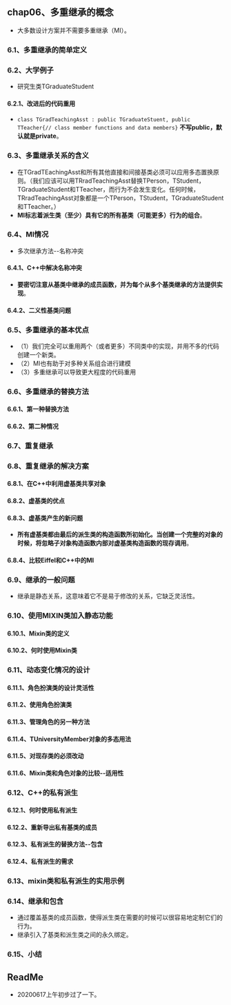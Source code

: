 ## chap06、多重继承的概念

+ 大多数设计方案并不需要多重继承（MI）。

### 6.1、多重继承的简单定义

### 6.2、大学例子

+ 研究生类TGraduateStudent

#### 6.2.1、改进后的代码重用

+ `class TGradTeachingAsst : public TGraduateStuent, public TTeacher{// class member functions and data members}` **不写public，默认就是private**。

### 6.3、多重继承关系的含义

+ 在TGradTEachingAsst和所有其他直接和间接基类必须可以应用多态置换原则。（我们应该可以用TRradTeachingAsst替换TPerson，TStudent，TGraduateStudent和TTeacher，而行为不会发生变化。任何时候，TRradTeachingAsst对象都是一个TPerson，TStudent，TGraduateStudent和TTeacher。）
+ **MI标志着派生类（至少）具有它的所有基类（可能更多）行为的组合**。

### 6.4、MI情况

+ 多次继承方法--名称冲突

#### 6.4.1、C++中解决名称冲突

+ **要密切注意从基类中继承的成员函数，并为每个从多个基类继承的方法提供实现**。

#### 6.4.2、二义性基类问题

### 6.5、多重继承的基本优点

+ （1）我们完全可以重用两个（或者更多）不同类中的实现，并用不多的代码创建一个新类。
+ （2）MI也有助于对多种关系组合进行建模
+ （3）多重继承可以导致更大程度的代码重用

### 6.6、多重继承的替换方法

#### 6.6.1、第一种替换方法

#### 6.6.2、第二种情况

### 6.7、重复继承

### 6.8、重复继承的解决方案

#### 6.8.1、在C++中利用虚基类共享对象

#### 6.8.2、虚基类的优点

#### 6.8.3、虚基类产生的新问题

+ **所有虚基类都由最后的派生类的构造函数所初始化。当创建一个完整的对象的时候，将忽略子对象构造函数内部对虚基类构造函数的现存调用**。

#### 6.8.4、比较Eiffel和C++中的MI

### 6.9、继承的一般问题

+ 继承是静态关系，这意味着它不是易于修改的关系，它缺乏灵活性。

### 6.10、使用MIXIN类加入静态功能

#### 6.10.1、Mixin类的定义

#### 6.10.2、何时使用Mixin类

### 6.11、动态变化情况的设计

#### 6.11.1、角色扮演类的设计灵活性

#### 6.11.2、使用角色扮演类

#### 6.11.3、管理角色的另一种方法

#### 6.11.4、TUniversityMember对象的多态用法

#### 6.11.5、对现存类的必须改动

#### 6.11.6、Mixin类和角色对象的比较--适用性

### 6.12、C++的私有派生

#### 6.12.1、何时使用私有派生

#### 6.12.2、重新导出私有基类的成员

#### 6.12.3、私有派生的替换方法--包含

#### 6.12.4、私有派生的需求

### 6.13、mixin类和私有派生的实用示例

### 6.14、继承和包含

+ 通过覆盖基类的成员函数，使得派生类在需要的时候可以很容易地定制它们的行为。
+ 继承引入了基类和派生类之间的永久绑定。

### 6.15、小结

## ReadMe

+ 20200617上午初步过了一下。